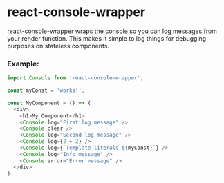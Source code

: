 # react-console-wrapper

react-console-wrapper wraps the console so you can log messages from your render function. This makes it simple to log things for debugging purposes on stateless components.

### Example:
```javascript
import Console from 'react-console-wrapper';

const myConst = 'works!';

const MyComponent = () => (
  <div>
    <h1>My Component</h1>
    <Console log="First log message" />
    <Console clear />
    <Console log="Second log message" />
    <Console log={2 + 2} />
    <Console log={`Template literals ${myConst}`} />
    <Console log="Info message" />
    <Console error="Error message" />
  </div>
)
```
